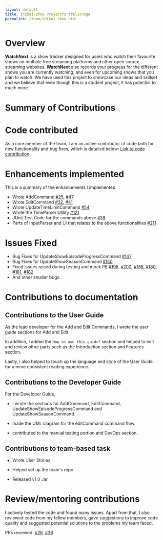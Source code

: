 ```yaml
---
layout: default
title: shikai-zhou ProjectPortfolioPage
permalink: /team/shikai-zhou.html
---
```

# Overview

**WatchNext** is a show tracker designed for users who watch their favourite shows on multiple free streaming platforms and other open source streaming websites.
**WatchNext** also records your progress for the different shows you are currently watching, and even for upcoming shows that you plan to watch.
We have used this project to showcase our ideas and skillset and we believe that even though this is a student project, it has potential to much more.

# Summary of Contributions

# Code contributed
As a core member of the team, I am an active contributor of code both for new functionality and bug fixes, which is detailed below:
[Link to code contribution](https://nus-cs2113-ay2021s1.github.io/tp-dashboard/#breakdown=true&search=shikai-zhou&sort=groupTitle&sortWithin=title&since=2020-09-27&timeframe=commit&mergegroup=&groupSelect=groupByRepos&checkedFileTypes=docs~functional-code~test-code~other)

# Enhancements implemented
This is a summary of the enhancements I implemented:
- Wrote AddCommand [#25](https://github.com/AY2021S1-CS2113T-W12-3/tp/pull/25), [#47](https://github.com/AY2021S1-CS2113T-W12-3/tp/pull/47)
- Wrote EditCommand [#32](https://github.com/AY2021S1-CS2113T-W12-3/tp/pull/32), [#41](https://github.com/AY2021S1-CS2113T-W12-3/tp/pull/41)
- Wrote UpdateTimeLimitCommand [#54](https://github.com/AY2021S1-CS2113T-W12-3/tp/pull/54)
- Wrote the TimeParser Utility [#121](https://github.com/AY2021S1-CS2113T-W12-3/tp/pull/121)
- JUnit Test Code for the commands above [#38](https://github.com/AY2021S1-CS2113T-W12-3/tp/pull/38)
- Parts of InputParser and Ui that relates to the above functionalities [#211](https://github.com/AY2021S1-CS2113T-W12-3/tp/pull/211)

# Issues Fixed
- Bug Fixes for UpdateShowEpisodeProgressCommand [#147](https://github.com/AY2021S1-CS2113T-W12-3/tp/pull/147)
- Bug Fixes for UpdateShowSeasonCommand [#150](https://github.com/AY2021S1-CS2113T-W12-3/tp/pull/150)
- Fixed issues raised during testing and mock PE [#198](https://github.com/AY2021S1-CS2113T-W12-3/tp/issues/198), [#200](https://github.com/AY2021S1-CS2113T-W12-3/tp/issues/200),
[#188](https://github.com/AY2021S1-CS2113T-W12-3/tp/issues/188), [#180](https://github.com/AY2021S1-CS2113T-W12-3/tp/issues/180), [#181](https://github.com/AY2021S1-CS2113T-W12-3/tp/issues/181), [#182](https://github.com/AY2021S1-CS2113T-W12-3/tp/issues/182) 
- And other smaller bugs.

# Contributions to documentation
## Contributions to the User Guide

As the lead developer for the Add and Edit Commands, I wrote the user guide sections for Add and Edit.
 
In addition, I added the `How to use this guide?` section and helped to edit and review other parts such as the Introduction section and Features section. 

Lastly, I also helped to touch up the language and style of the User Guide for a more consistent reading experience.

## Contributions to the Developer Guide 

For the Developer Guide, 

- I wrote the sections for AddCommand, EditCommand, UpdateShowEpisodeProgressCommand and 
UpdateShowSeasonCommand. 
 
- made the UML diagram for the editCommand command flow.

- contributed to the manual testing portion and DevOps section. 

## Contributions to team-based task

- Wrote User Stories

- Helped set up the team's repo

- Released v1.0 Jar

# Review/mentoring contributions

I actively tested the code and found many issues. Apart from that, I also reviewed code from my fellow members, gave
suggestions to improve code quality and suggested potential solutions to the problems my team faced.

PRs reviewed: [#26](https://github.com/AY2021S1-CS2113T-W12-3/tp/pull/26), [#36](https://github.com/AY2021S1-CS2113T-W12-3/tp/pull/26)
